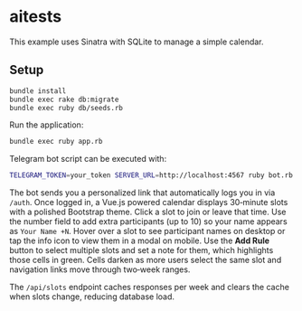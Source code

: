 # aitests

This example uses Sinatra with SQLite to manage a simple calendar.

## Setup

```bash
bundle install
bundle exec rake db:migrate
bundle exec ruby db/seeds.rb
```

Run the application:

```bash
bundle exec ruby app.rb
```

Telegram bot script can be executed with:

```bash
TELEGRAM_TOKEN=your_token SERVER_URL=http://localhost:4567 ruby bot.rb
```

The bot sends you a personalized link that automatically logs you in via `/auth`. Once logged in, a Vue.js powered calendar displays 30‑minute slots with a polished Bootstrap theme. Click a slot to join or leave that time. Use the number field to add extra participants (up to 10) so your name appears as `Your Name +N`. Hover over a slot to see participant names on desktop or tap the info icon to view them in a modal on mobile. Use the **Add Rule** button to select multiple slots and set a note for them, which highlights those cells in green. Cells darken as more users select the same slot and navigation links move through two‑week ranges.

The `/api/slots` endpoint caches responses per week and clears the cache when slots change, reducing database load.

